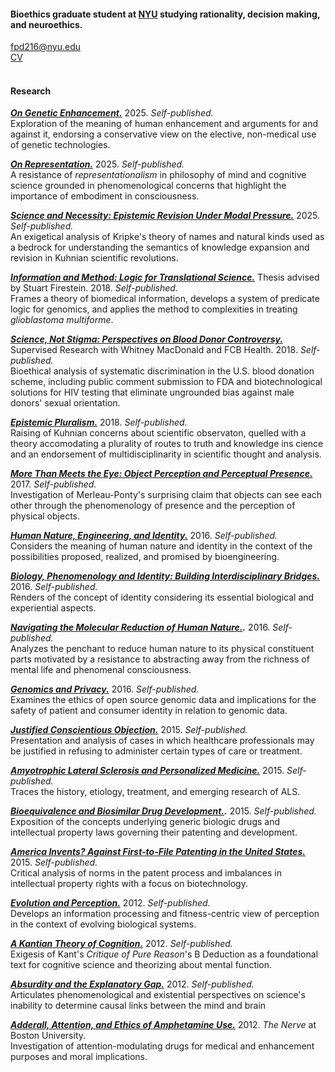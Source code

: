 #### Bioethics graduate student at [NYU](https://wp.nyu.edu/centerforbioethics/) studying rationality, decision making, and neuroethics.

[fpd216@nyu.edu](mailto:fpd216@nyu.edu)\
[CV](www.google.com)\
<br>

#### Research

***[On Genetic Enhancement.](www.google.com)*** 2025. _Self-published._\
Exploration of the meaning of human enhancement and arguments for and against it, endorsing a conservative view on the elective, non-medical use of genetic technologies.

***[On Representation.](www.google.com)*** 2025. _Self-published._\
A resistance of _representationalism_ in philosophy of mind and cognitive science grounded in phenomenological concerns that highlight the importance of embodiment in consciousness.

***[Science and Necessity: Epistemic Revision Under Modal Pressure.](www.google.com)*** 2025. _Self-published._\
An exigetical analysis of Kripke's theory of names and natural kinds used as a bedrock for understanding the semantics of knowledge expansion and revision in Kuhnian scientific revolutions.

***[Information and Method: Logic for Translational Science.](www.google.com)*** Thesis advised by Stuart Firestein. 2018. _Self-published._\
Frames a theory of biomedical information, develops a system of predicate logic for genomics, and applies the method to complexities in treating _glioblastoma multiforme_.

***[Science, Not Stigma: Perspectives on Blood Donor Controversy.](www.google.com)*** Supervised Research with Whitney MacDonald and FCB Health. 2018. _Self-published._\
Bioethical analysis of systematic discrimination in the U.S. blood donation scheme, including public comment submission to FDA and biotechnological solutions for HIV testing that eliminate ungrounded bias against male donors' sexual orientation.

***[Epistemic Pluralism.](www.google.com)*** 2018. _Self-published._\
Raising of Kuhnian concerns about scientific observaton, quelled with a theory accomodating a plurality of routes to truth and knowledge ins cience and an endorsement of multidisciplinarity in scientific thought and analysis.

***[More Than Meets the Eye: Object Perception and Perceptual Presence.](www.google.com)*** 2017. _Self-published._\
Investigation of Merleau-Ponty's surprising claim that objects can see each other through the phenomenology of presence and the perception of physical objects.

***[Human Nature, Engineering, and Identity.](www.google.com)*** 2016. _Self-published._\
Considers the meaning of human nature and identity in the context of the possibilities proposed, realized, and promised by bioengineering. 

***[Biology, Phenomenology and Identity: Building Interdisciplinary Bridges.](www.google.com)*** 2016. _Self-published._\
Renders of the concept of identity considering its essential biological and experiential aspects. 

***[Navigating the Molecular Reduction of Human Nature.](www.google.com).*** 2016. _Self-published._\
Analyzes the penchant to reduce human nature to its physical constituent parts motivated by a resistance to abstracting away from the richness of mental life and phenomenal consciousness.

***[Genomics and Privacy.](www.google.com)*** 2016. _Self-published._\
Examines the ethics of open source genomic data and implications for the safety of patient and consumer identity in relation to genomic data.

***[Justified Conscientious Objection.](www.google.com)*** 2015. _Self-published._\
Presentation and analysis of cases in which healthcare professionals may be justified in refusing to administer certain types of care or treatment.

***[Amyotrophic Lateral Sclerosis and Personalized Medicine.](www.google.com)*** 2015. _Self-published._\
Traces the history, etiology, treatment, and emerging research of ALS.

***[Bioequivalence and Biosimilar Drug Development.](www.google.com).*** 2015. _Self-published._\
Exposition of the concepts underlying generic biologic drugs and intellectual property laws governing their patenting and development.

***[America Invents? Against First-to-File Patenting in the United States.](www.google.com)*** 2015. _Self-published._\
Critical analysis of norms in the patent process and imbalances in intellectual property rights with a focus on biotechnology.

***[Evolution and Perception.](www.google.com)*** 2012. _Self-published._\
Develops an information processing and fitness-centric view of perception in the context of evolving biological systems.

***[A Kantian Theory of Cognition.](www.google.com)*** 2012. _Self-published._\
Exigesis of Kant's _Critique of Pure Reason_'s B Deduction as a foundational text for cognitive science and theorizing about mental function.

***[Absurdity and the Explanatory Gap.](www.google.com)*** 2012. _Self-published._\
Articulates phenomenological and existential perspectives on science's inability to determine causal links between the mind and brain

***[Adderall, Attention, and Ethics of Amphetamine Use.](www.google.com)*** 2012. _The Nerve_ at Boston University.\
Investigation of attention-modulating drugs for medical and enhancement purposes and moral implications.
